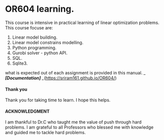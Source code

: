 # OR604 learning.
This course is intensive in practical learning of linear optimization problems. This course focuse are:

1. Linear model building.
2. Linear model constrains modelling.
3. Python programming.
4. Gurobi solver - python API.
5. SQL.
6. Sqlite3.

what is expected out of each assignment is provided in this manual.
*_ **[Documentation]** _*(https://sriram161.github.io/OR604/)

#### Thank you
Thank you for taking time to learn. I hope this helps.

#### ACKNOWLEDGMENT
I am thankful to Dr.C who taught me the value of push through hard problems. I am grateful to all Professors 
who blessed me with knowledge and guided me to tackle hard problems.